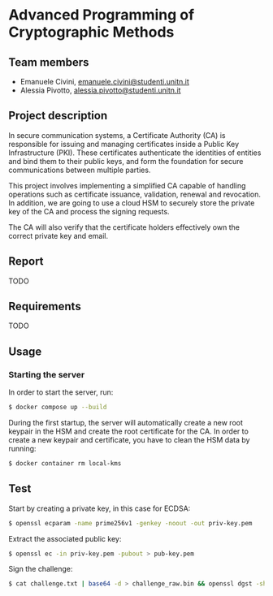 # Advanced Programming of Cryptographic Methods

## Team members
- Emanuele Civini, emanuele.civini@studenti.unitn.it
- Alessia Pivotto, alessia.pivotto@studenti.unitn.it

## Project description
In secure communication systems, a Certificate Authority (CA) is responsible for issuing and managing certificates inside a Public Key Infrastructure (PKI). These certificates authenticate the identities of entities and bind them to their public keys, and form the foundation for secure communications between multiple parties.

This project involves implementing a simplified CA capable of handling operations such as certificate issuance, validation, renewal and revocation. In addition, we are going to use a cloud HSM to securely store the private key of the CA and process the signing requests. 

The CA will also verify that the certificate holders effectively own the correct private key and email.

## Report
TODO

## Requirements
TODO

## Usage

### Starting the server
In order to start the server, run:
```bash
$ docker compose up --build
```
During the first startup, the server will automatically create a new root keypair in the HSM and create the root certificate for the CA. In order to create a new keypair and certificate, you have to clean the HSM data by running:
```bash
$ docker container rm local-kms
```

## Test

Start by creating a private key, in this case for ECDSA:
```bash
$ openssl ecparam -name prime256v1 -genkey -noout -out priv-key.pem
```
Extract the associated public key:
```bash
$ openssl ec -in priv-key.pem -pubout > pub-key.pem
```
Sign the challenge:
```bash
$ cat challenge.txt | base64 -d > challenge_raw.bin && openssl dgst -sha256 -sign priv-key.pem challenge_raw.bin | base64 > signature.txt && rm challenge_raw.bin 
```